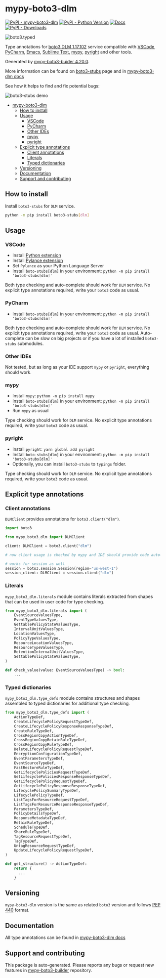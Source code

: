 <a id="mypy-boto3-dlm"></a>

# mypy-boto3-dlm

[![PyPI - mypy-boto3-dlm](https://img.shields.io/pypi/v/mypy-boto3-dlm.svg?color=blue)](https://pypi.org/project/mypy-boto3-dlm)
[![PyPI - Python Version](https://img.shields.io/pypi/pyversions/mypy-boto3-dlm.svg?color=blue)](https://pypi.org/project/mypy-boto3-dlm)
[![Docs](https://img.shields.io/readthedocs/mypy-boto3-builder.svg?color=blue)](https://mypy-boto3-builder.readthedocs.io/)
[![PyPI - Downloads](https://img.shields.io/pypi/dw/mypy-boto3-dlm?color=blue)](https://pypistats.org/packages/mypy-boto3-dlm)

![boto3.typed](https://github.com/vemel/mypy_boto3_builder/raw/master/logo.png)

Type annotations for
[boto3.DLM 1.17.102](https://boto3.amazonaws.com/v1/documentation/api/1.17.102/reference/services/dlm.html#DLM)
service compatible with [VSCode](https://code.visualstudio.com/),
[PyCharm](https://www.jetbrains.com/pycharm/),
[Emacs](https://www.gnu.org/software/emacs/),
[Sublime Text](https://www.sublimetext.com/),
[mypy](https://github.com/python/mypy),
[pyright](https://github.com/microsoft/pyright) and other tools.

Generated by
[mypy-boto3-buider 4.20.0](https://github.com/vemel/mypy_boto3_builder).

More information can be found on
[boto3-stubs](https://pypi.org/project/boto3-stubs/) page and in
[mypy-boto3-dlm docs](https://vemel.github.io/boto3_stubs_docs/mypy_boto3_dlm/)

See how it helps to find and fix potential bugs:

![boto3-stubs demo](https://github.com/vemel/mypy_boto3_builder/raw/master/demo.gif)

- [mypy-boto3-dlm](#mypy-boto3-dlm)
  - [How to install](#how-to-install)
  - [Usage](#usage)
    - [VSCode](#vscode)
    - [PyCharm](#pycharm)
    - [Other IDEs](#other-ides)
    - [mypy](#mypy)
    - [pyright](#pyright)
  - [Explicit type annotations](#explicit-type-annotations)
    - [Client annotations](#client-annotations)
    - [Literals](#literals)
    - [Typed dictionaries](#typed-dictionaries)
  - [Versioning](#versioning)
  - [Documentation](#documentation)
  - [Support and contributing](#support-and-contributing)

<a id="how-to-install"></a>

## How to install

Install `boto3-stubs` for `DLM` service.

```bash
python -m pip install boto3-stubs[dlm]
```

<a id="usage"></a>

## Usage

<a id="vscode"></a>

### VSCode

- Install
  [Python extension](https://marketplace.visualstudio.com/items?itemName=ms-python.python)
- Install
  [Pylance extension](https://marketplace.visualstudio.com/items?itemName=ms-python.vscode-pylance)
- Set `Pylance` as your Python Language Server
- Install `boto-stubs[dlm]` in your environment:
  `python -m pip install 'boto3-stubs[dlm]'`

Both type checking and auto-complete should work for `DLM` service. No explicit
type annotations required, write your `boto3` code as usual.

<a id="pycharm"></a>

### PyCharm

- Install `boto-stubs[dlm]` in your environment:
  `python -m pip install 'boto3-stubs[dlm]'`

Both type checking and auto-complete should work for `DLM` service. No explicit
type annotations required, write your `boto3` code as usual. Auto-complete can
be slow on big projects or if you have a lot of installed `boto3-stubs`
submodules.

<a id="other-ides"></a>

### Other IDEs

Not tested, but as long as your IDE support `mypy` or `pyright`, everything
should work.

<a id="mypy"></a>

### mypy

- Install `mypy`: `python -m pip install mypy`
- Install `boto-stubs[dlm]` in your environment:
  `python -m pip install 'boto3-stubs[dlm]'`
- Run `mypy` as usual

Type checking should work for `DLM` service. No explicit type annotations
required, write your `boto3` code as usual.

<a id="pyright"></a>

### pyright

- Install `pyright`: `yarn global add pyright`
- Install `boto-stubs[dlm]` in your environment:
  `python -m pip install 'boto3-stubs[dlm]'`
- Optionally, you can install `boto3-stubs` to `typings` folder.

Type checking should work for `DLM` service. No explicit type annotations
required, write your `boto3` code as usual.

<a id="explicit-type-annotations"></a>

## Explicit type annotations

<a id="client-annotations"></a>

### Client annotations

`DLMClient` provides annotations for `boto3.client("dlm")`.

```python
import boto3

from mypy_boto3_dlm import DLMClient

client: DLMClient = boto3.client("dlm")

# now client usage is checked by mypy and IDE should provide code auto-complete

# works for session as well
session = boto3.session.Session(region="us-west-1")
session_client: DLMClient = session.client("dlm")
```

<a id="literals"></a>

### Literals

`mypy_boto3_dlm.literals` module contains literals extracted from shapes that
can be used in user code for type checking.

```python
from mypy_boto3_dlm.literals import (
    EventSourceValuesType,
    EventTypeValuesType,
    GettablePolicyStateValuesType,
    IntervalUnitValuesType,
    LocationValuesType,
    PolicyTypeValuesType,
    ResourceLocationValuesType,
    ResourceTypeValuesType,
    RetentionIntervalUnitValuesType,
    SettablePolicyStateValuesType,
)

def check_value(value: EventSourceValuesType) -> bool:
    ...
```

<a id="typed-dictionaries"></a>

### Typed dictionaries

`mypy_boto3_dlm.type_defs` module contains structures and shapes assembled to
typed dictionaries for additional type checking.

```python
from mypy_boto3_dlm.type_defs import (
    ActionTypeDef,
    CreateLifecyclePolicyRequestTypeDef,
    CreateLifecyclePolicyResponseResponseTypeDef,
    CreateRuleTypeDef,
    CrossRegionCopyActionTypeDef,
    CrossRegionCopyRetainRuleTypeDef,
    CrossRegionCopyRuleTypeDef,
    DeleteLifecyclePolicyRequestTypeDef,
    EncryptionConfigurationTypeDef,
    EventParametersTypeDef,
    EventSourceTypeDef,
    FastRestoreRuleTypeDef,
    GetLifecyclePoliciesRequestTypeDef,
    GetLifecyclePoliciesResponseResponseTypeDef,
    GetLifecyclePolicyRequestTypeDef,
    GetLifecyclePolicyResponseResponseTypeDef,
    LifecyclePolicySummaryTypeDef,
    LifecyclePolicyTypeDef,
    ListTagsForResourceRequestTypeDef,
    ListTagsForResourceResponseResponseTypeDef,
    ParametersTypeDef,
    PolicyDetailsTypeDef,
    ResponseMetadataTypeDef,
    RetainRuleTypeDef,
    ScheduleTypeDef,
    ShareRuleTypeDef,
    TagResourceRequestTypeDef,
    TagTypeDef,
    UntagResourceRequestTypeDef,
    UpdateLifecyclePolicyRequestTypeDef,
)

def get_structure() -> ActionTypeDef:
    return {
      ...
    }
```

<a id="versioning"></a>

## Versioning

`mypy-boto3-dlm` version is the same as related `boto3` version and follows
[PEP 440](https://www.python.org/dev/peps/pep-0440/) format.

<a id="documentation"></a>

## Documentation

All type annotations can be found in
[mypy-boto3-dlm docs](https://vemel.github.io/boto3_stubs_docs/mypy_boto3_dlm/)

<a id="support-and-contributing"></a>

## Support and contributing

This package is auto-generated. Please reports any bugs or request new features
in [mypy-boto3-builder](https://github.com/vemel/mypy_boto3_builder/issues/)
repository.
